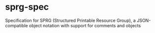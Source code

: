 # sprg-spec
Specification for SPRG (Structured Printable Resource Group), a JSON-compatible object notation with support for comments and objects
